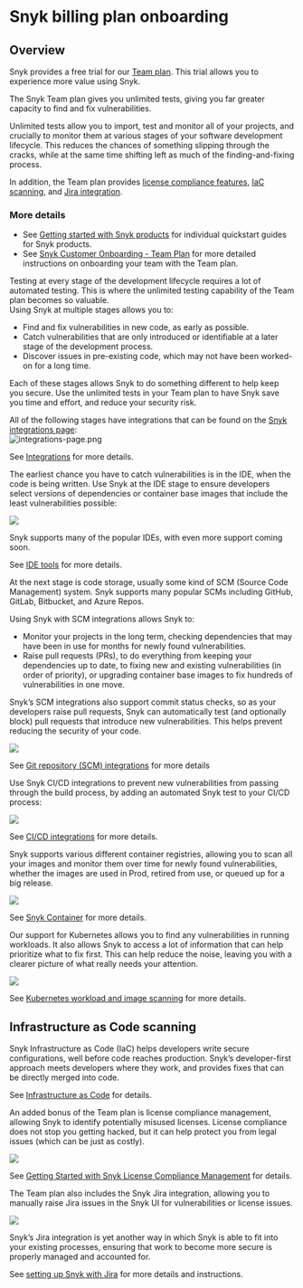 # Snyk billing plan onboarding

## Overview

Snyk provides a free trial for our [Team plan](https://snyk.io/plans/). This trial allows you to experience more value using Snyk.

The Snyk Team plan gives you unlimited tests, giving you far greater capacity to find and fix vulnerabilities.

Unlimited tests allow you to import, test and monitor all of your projects, and crucially to monitor them at various stages of your software development lifecycle. This reduces the chances of something slipping through the cracks, while at the same time shifting left as much of the finding-and-fixing process.

In addition, the Team plan provides [license compliance features](./), [IaC scanning](./), and [Jira integration](./).

### More details

* See [Getting started with Snyk products](https://snyk.gitbook.io/user-docs/getting-started/getting-started-snyk-products) for individual quickstart guides for Snyk products.
* See [Snyk Customer Onboarding - Team Plan](https://snyk.gitbook.io/user-docs/getting-started/snyk-billing-plan-onboarding/snyk-customer-onboarding-team-plan) for more detailed instructions on onboarding your team with the Team plan.

Testing at every stage of the development lifecycle requires a lot of automated testing. This is where the unlimited testing capability of the Team plan becomes so valuable.  
Using Snyk at multiple stages allows you to:

* Find and fix vulnerabilities in new code, as early as possible.
* Catch vulnerabilities that are only introduced or identifiable at a later stage of the development process.
* Discover issues in pre-existing code, which may not have been worked-on for a long time.

Each of these stages allows Snyk to do something different to help keep you secure. Use the unlimited tests in your Team plan to have Snyk save you time and effort, and reduce your security risk.

All of the following stages have integrations that can be found on the [Snyk integrations page](https://app.snyk.io/integrations):  
![integrations-page.png](../../.gitbook/assets/integrations-page.png)

See [Integrations](../../integrations/) for more details.

The earliest chance you have to catch vulnerabilities is in the IDE, when the code is being written. Use Snyk at the IDE stage to ensure developers select versions of dependencies or container base images that include the least vulnerabilities possible:

![](../../.gitbook/assets/ides-support.png)

Snyk supports many of the popular IDEs, with even more support coming soon.

See [IDE tools](../../integrations/ide-tools/) for more details.

At the next stage is code storage, usually some kind of SCM \(Source Code Management\) system. Snyk supports many popular SCMs including GitHub, GitLab, Bitbucket, and Azure Repos.

Using Snyk with SCM integrations allows Snyk to:

* Monitor your projects in the long term, checking dependencies that may have been in use for months for newly found vulnerabilities. 
* Raise pull requests \(PRs\), to do everything from keeping your dependencies up to date, to fixing new and existing vulnerabilities \(in order of priority\), or upgrading container base images to fix hundreds of vulnerabilities in one move.

Snyk’s SCM integrations also support commit status checks, so as your developers raise pull requests, Snyk can automatically test \(and optionally block\) pull requests that introduce new vulnerabilities. This helps prevent reducing the security of your code.

![](../../.gitbook/assets/source-control.png)

See [Git repository \(SCM\) integrations](../../integrations/git-repository-scm-integrations/) for more details

Use Snyk CI/CD integrations to prevent new vulnerabilities from passing through the build process, by adding an automated Snyk test to your CI/CD process:

![](../../.gitbook/assets/ci-cd%20%282%29%20%282%29%20%282%29%20%282%29%20%282%29%20%281%29%20%284%29.png)

See [CI/CD integrations](../../integrations/ci-cd-integrations/) for more details.

Snyk supports various different container registries, allowing you to scan all your images and monitor them over time for newly found vulnerabilities, whether the images are used in Prod, retired from use, or queued up for a big release.

![](../../.gitbook/assets/image%20%284%29%20%283%29%20%283%29%20%283%29%20%283%29%20%284%29%20%284%29%20%285%29%20%284%29.png)

See [Snyk Container](https://snyk.gitbook.io/user-docs/snyk-container) for more details.

Our support for Kubernetes allows you to find any vulnerabilities in running workloads. It also allows Snyk to access a lot of information that can help prioritize what to fix first. This can help reduce the noise, leaving you with a clearer picture of what really needs your attention.

![](../../.gitbook/assets/image%20%2859%29%20%282%29%20%283%29%20%283%29%20%281%29.png)

See [Kubernetes workload and image scanning](../../snyk-container/image-scanning-library/kubernetes-workload-and-image-scanning/) for more details.

## Infrastructure as Code scanning

Snyk Infrastructure as Code \(IaC\) helps developers write secure configurations, well before code reaches production. Snyk’s developer-first approach meets developers where they work, and provides fixes that can be directly merged into code.

See [Infrastructure as Code](../../snyk-infrastructure-as-code/) for details.

An added bonus of the Team plan is license compliance management, allowing Snyk to identify potentially misused licenses. License compliance does not stop you getting hacked, but it can help protect you from legal issues \(which can be just as costly\).

![](../../.gitbook/assets/license-compliance.png)

See [Getting Started with Snyk License Compliance Management](https://snyk.gitbook.io/user-docs/getting-started/getting-started-snyk-products/getting-started-snyk-licensing-compliance) for details.

The Team plan also includes the Snyk Jira integration, allowing you to manually raise Jira issues in the Snyk UI for vulnerabilities or license issues.

![](../../.gitbook/assets/uuid-07abf9db-45cb-cdcd-537b-328a0c4b891e-en.png)

Snyk’s Jira integration is yet another way in which Snyk is able to fit into your existing processes, ensuring that work to become more secure is properly managed and accounted for.

See [setting up Snyk with Jira](https://snyk.gitbook.io/user-docs/integrations/untitled-3/jira) for more details and instructions.

